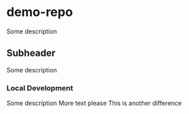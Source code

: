 # demo-repo

Some description

## Subheader

Some description

### Local Development

Some description
More text please
This is another difference